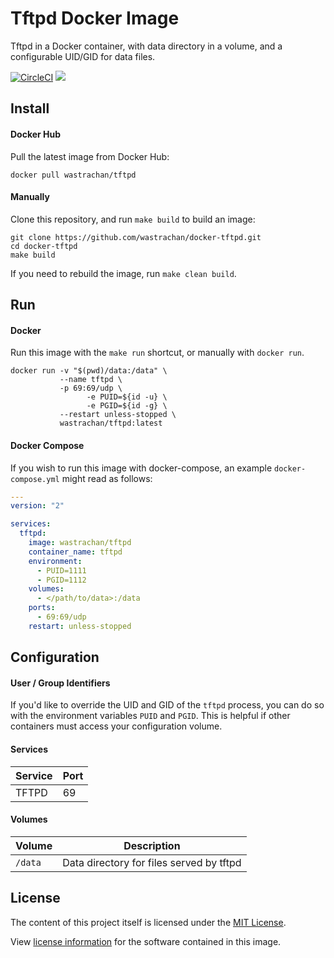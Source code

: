 # Tftpd Docker Image

Tftpd in a Docker container, with data directory in a volume, and a configurable UID/GID for data files.

[![CircleCI](https://circleci.com/gh/wastrachan/docker-tftpd/tree/master.svg?style=svg)](https://circleci.com/gh/wastrachan/docker-tftpd/tree/master)
[![](https://img.shields.io/docker/pulls/wastrachan/tftpd.svg)](https://hub.docker.com/r/wastrachan/tftpd)

## Install

#### Docker Hub

Pull the latest image from Docker Hub:

```shell
docker pull wastrachan/tftpd
```

#### Manually

Clone this repository, and run `make build` to build an image:

```shell
git clone https://github.com/wastrachan/docker-tftpd.git
cd docker-tftpd
make build
```

If you need to rebuild the image, run `make clean build`.

## Run

#### Docker

Run this image with the `make run` shortcut, or manually with `docker run`.

```shell
docker run -v "$(pwd)/data:/data" \
           --name tftpd \
           -p 69:69/udp \
			     -e PUID=${id -u} \
			     -e PGID=${id -g} \
           --restart unless-stopped \
           wastrachan/tftpd:latest
```

#### Docker Compose

If you wish to run this image with docker-compose, an example `docker-compose.yml` might read as follows:

```yaml
---
version: "2"

services:
  tftpd:
    image: wastrachan/tftpd
    container_name: tftpd
    environment:
      - PUID=1111
      - PGID=1112
    volumes:
      - </path/to/data>:/data
    ports:
      - 69:69/udp
    restart: unless-stopped
```

## Configuration

#### User / Group Identifiers

If you'd like to override the UID and GID of the `tftpd` process, you can do so with the environment variables `PUID` and `PGID`. This is helpful if other containers must access your configuration volume.

#### Services

| Service | Port |
| ------- | ---- |
| TFTPD   | 69   |

#### Volumes

| Volume  | Description                              |
| ------- | ---------------------------------------- |
| `/data` | Data directory for files served by tftpd |

## License

The content of this project itself is licensed under the [MIT License](LICENSE).

View [license information](https://www.isc.org/downloads/software-support-policy/isc-license/) for the software contained in this image.
